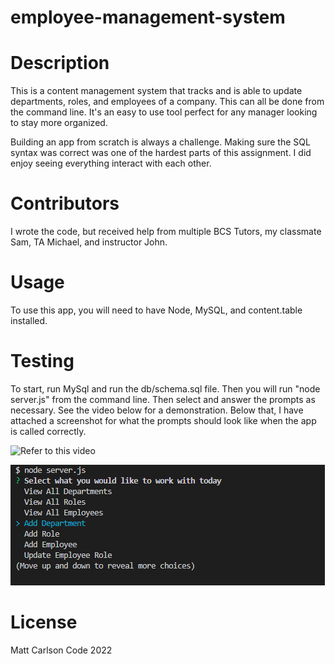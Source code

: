 # employee-management-system

# Description
This is a content management system that tracks and is able to update departments, roles, and employees of a company.  This can all be done from the command line.  It's an easy to use tool perfect for any manager looking to stay more organized.

Building an app from scratch is always a challenge.  Making sure the SQL syntax was correct was one of the hardest parts of this assignment.  I did enjoy seeing everything interact with each other.

# Contributors
I wrote the code, but received help from multiple BCS Tutors, my classmate Sam, TA Michael, and instructor John.

# Usage
To use this app, you will need to have Node, MySQL, and content.table installed.

# Testing
To start, run MySql and run the db/schema.sql file.  Then you will run "node server.js" from the command line.  Then select and answer the prompts as necessary.  See the video below for a demonstration.  Below that, I have attached a screenshot for what the prompts should look like when the app is called correctly.

![Refer to this video]()

![Screenshot of what the app will look like when called correctly](emsScreenshot.png)

# License
Matt Carlson Code 2022